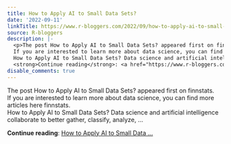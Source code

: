 ```yaml
---
title: How to Apply AI to Small Data Sets?
date: '2022-09-11'
linkTitle: https://www.r-bloggers.com/2022/09/how-to-apply-ai-to-small-data-sets/
source: R-bloggers
description: |-
  <p>The post How to Apply AI to Small Data Sets? appeared first on finnstats.<br />
  If you are interested to learn more about data science, you can find more articles here finnstats.<br />
  How to Apply AI to Small Data Sets? Data science and artificial intelligence collaborate to better gather, classify, analyze, ...</p>
  <strong>Continue reading</strong>: <a href="https://www.r-bloggers.com/2022/09/how-to-apply-ai-to-small-data-sets/">How to Apply AI to Small Data ...
disable_comments: true
---
```

<p>The post How to Apply AI to Small Data Sets? appeared first on finnstats.<br />
If you are interested to learn more about data science, you can find more articles here finnstats.<br />
How to Apply AI to Small Data Sets? Data science and artificial intelligence collaborate to better gather, classify, analyze, ...</p>
<strong>Continue reading</strong>: <a href="https://www.r-bloggers.com/2022/09/how-to-apply-ai-to-small-data-sets/">How to Apply AI to Small Data ...